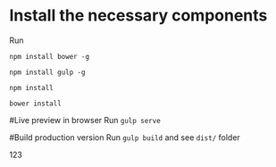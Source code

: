# Install the necessary components
Run 

`npm install bower -g`

`npm install gulp -g`

`npm install`

`bower install`

#Live preview in browser
Run `gulp serve`

#Build production version
Run `gulp build` and see `dist/` folder

123